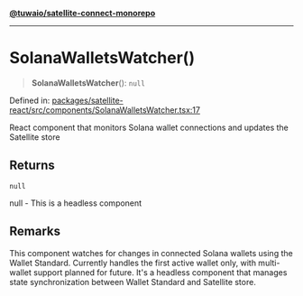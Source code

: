 [**@tuwaio/satellite-connect-monorepo**](../../../README.md)

***

# SolanaWalletsWatcher()

> **SolanaWalletsWatcher**(): `null`

Defined in: [packages/satellite-react/src/components/SolanaWalletsWatcher.tsx:17](https://github.com/TuwaIO/satellite-connect/blob/8af5ba76f248b2d5386322999904d21ced4220f4/packages/satellite-react/src/components/SolanaWalletsWatcher.tsx#L17)

React component that monitors Solana wallet connections and updates the Satellite store

## Returns

`null`

null - This is a headless component

## Remarks

This component watches for changes in connected Solana wallets using the Wallet Standard.
Currently handles the first active wallet only, with multi-wallet support planned for future.
It's a headless component that manages state synchronization between Wallet Standard and Satellite store.
